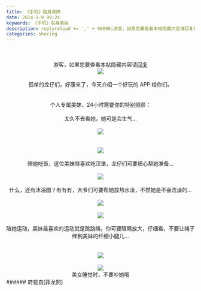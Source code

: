 ```yaml
---
title: 《手机》贴身美妹
date: 2014-1-9 09:24
keywords: 《手机》贴身美妹
description: replyreload += ',' + 90098;游客，如果您要查看本帖隐藏内容请回复孤单的龙仔们，好康来了，今天介绍一个好玩的 APP 给你们。个人专属美妹，24小时需要你的特别照顾：太久不去看她，她可是会生气…陪她吃饭，这位美妹特喜欢吃汉堡，龙仔们可要细心帮她准备…什么，还有沐浴图？有有有，大爷们可要帮她放热水澡，不然她是不会洗澡的…陪她运动，美妹最喜欢的运动就是跳跳绳，你可要眼睛放大，仔细看，不要让绳子绊到美妹的纤细小腿儿…美女睡觉时，不要吵她哦
categories: sharing
---
```

<td class="t_f" id="postmessage_90098">

<script type="1fcc0161e5e56d13ab89c3f6-text/javascript">replyreload += ',' + 90098;</script><br/>
<br/>
<div align="center"><div class="locked">游客，如果您要查看本帖隐藏内容请<a data-cf-modified-1fcc0161e5e56d13ab89c3f6-="" href="forum.php?mod=post&amp;action=reply&amp;fid=47&amp;tid=17863" onclick="if (!window.__cfRLUnblockHandlers) return false; showWindow('reply', this.href)">回复</a></div>

<img aid="37291" data-cf-modified-1fcc0161e5e56d13ab89c3f6-="" file="data/attachment/forum/201401/09/090538h51vi1hlelgqryth.png.thumb.jpg" id="aimg_37291" inpost="1" onclick="" onmouseover="" src="http://www.flw.ph/data/attachment/forum/201401/09/090538h51vi1hlelgqryth.png" style="cursor:pointer" zoomfile="data/attachment/forum/201401/09/090538h51vi1hlelgqryth.png"/>


</div><br/>
<div align="center">孤单的龙仔们，好康来了，今天介绍一个好玩的 APP 给你们。</div><div align="center"><img alt="" border="0" onclick="" onmouseover="" smilieid="280" src="static/image/smiley/Xiongmao/20.gif"/><br/>
<br/>
<br/>
个人专属美妹，24小时需要你的特别照顾：</div><div align="center"><img alt="" border="0" onclick="" onmouseover="" smilieid="278" src="static/image/smiley/Xiongmao/34.gif"/><br/>
<br/>
太久不去看她，她可是会生气…</div><br/>
<div align="center">

<img aid="37290" data-cf-modified-1fcc0161e5e56d13ab89c3f6-="" file="data/attachment/forum/201401/09/090523agle2g26glueuluu.png.thumb.jpg" id="aimg_37290" inpost="1" onclick="" onmouseover="" src="http://www.flw.ph/data/attachment/forum/201401/09/090523agle2g26glueuluu.png" style="cursor:pointer" zoomfile="data/attachment/forum/201401/09/090523agle2g26glueuluu.png"/>


</div><br/>
<div align="center"><img alt="" border="0" onclick="" onmouseover="" smilieid="272" src="static/image/smiley/Xiongmao/38.gif"/></div><br/>
<div align="center">

<img aid="37288" data-cf-modified-1fcc0161e5e56d13ab89c3f6-="" file="data/attachment/forum/201401/09/090108lt517m9aammmr4m1.png.thumb.jpg" id="aimg_37288" inpost="1" onclick="" onmouseover="" src="http://www.flw.ph/data/attachment/forum/201401/09/090108lt517m9aammmr4m1.png" style="cursor:pointer" zoomfile="data/attachment/forum/201401/09/090108lt517m9aammmr4m1.png"/>


<br/>
<br/>
陪她吃饭，这位美妹特喜欢吃汉堡，龙仔们可要细心帮她准备…</div><br/>
<div align="center">

<img aid="37294" data-cf-modified-1fcc0161e5e56d13ab89c3f6-="" file="data/attachment/forum/201401/09/090551pi9zk7xxdjkdh6lj.jpeg.thumb.jpg" id="aimg_37294" inpost="1" onclick="" onmouseover="" src="http://www.flw.ph/data/attachment/forum/201401/09/090551pi9zk7xxdjkdh6lj.jpeg" style="cursor:pointer" zoomfile="data/attachment/forum/201401/09/090551pi9zk7xxdjkdh6lj.jpeg"/>


</div><div align="center"><img alt="" border="0" onclick="" onmouseover="" smilieid="88" src="static/image/smiley/qiubilong/3.gif"/><br/>
<br/>
什么，还有沐浴图？有有有，大爷们可要帮她放热水澡，不然她是不会洗澡的…</div><div align="center"><br/>

<img aid="37289" data-cf-modified-1fcc0161e5e56d13ab89c3f6-="" file="data/attachment/forum/201401/09/090510bb2wkfmbwrxx2dwo.png.thumb.jpg" id="aimg_37289" inpost="1" onclick="" onmouseover="" src="http://www.flw.ph/data/attachment/forum/201401/09/090510bb2wkfmbwrxx2dwo.png" style="cursor:pointer" zoomfile="data/attachment/forum/201401/09/090510bb2wkfmbwrxx2dwo.png"/>


</div><br/>
<div align="center">

<img aid="37292" data-cf-modified-1fcc0161e5e56d13ab89c3f6-="" file="data/attachment/forum/201401/09/090540fdnia6dq1eic65dd.jpeg.thumb.jpg" id="aimg_37292" inpost="1" onclick="" onmouseover="" src="http://www.flw.ph/data/attachment/forum/201401/09/090540fdnia6dq1eic65dd.jpeg" style="cursor:pointer" zoomfile="data/attachment/forum/201401/09/090540fdnia6dq1eic65dd.jpeg"/>


</div><div align="center"><br/>
陪她运动，美妹最喜欢的运动就是跳跳绳，你可要眼睛放大，仔细看，不要让绳子绊到美妹的纤细小腿儿…</div><br/>
<div align="center"><img alt="" border="0" onclick="" onmouseover="" smilieid="96" src="static/image/smiley/qiubilong/6.gif"/></div><div align="center"><br/>

<img aid="37293" data-cf-modified-1fcc0161e5e56d13ab89c3f6-="" file="data/attachment/forum/201401/09/090544p33iteija98w8heh.jpeg.thumb.jpg" id="aimg_37293" inpost="1" onclick="" onmouseover="" src="http://www.flw.ph/data/attachment/forum/201401/09/090544p33iteija98w8heh.jpeg" style="cursor:pointer" zoomfile="data/attachment/forum/201401/09/090544p33iteija98w8heh.jpeg"/>


</div><br/>
<div align="center">

<img aid="37295" data-cf-modified-1fcc0161e5e56d13ab89c3f6-="" file="data/attachment/forum/201401/09/090607z4x4h2xpokim2k88.png.thumb.jpg" id="aimg_37295" inpost="1" onclick="" onmouseover="" src="http://www.flw.ph/data/attachment/forum/201401/09/090607z4x4h2xpokim2k88.png" style="cursor:pointer" zoomfile="data/attachment/forum/201401/09/090607z4x4h2xpokim2k88.png"/>


</div><div align="center">美女睡觉时，不要吵她哦</div><div align="center"><img alt="" border="0" onclick="" onmouseover="" smilieid="103" src="static/image/smiley/qiubilong/2.gif"/></div></td>
###### 转载自[菲龙网]